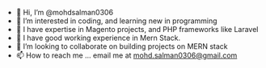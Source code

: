 - 👋 Hi, I’m @mohdsalman0306
- 👀 I’m interested in coding, and learning new in programming
- 🌱 I have expertise in Magento projects, and PHP frameworks like Laravel
- 🌱 I have good working experience in Mern Stack.
- 💞️ I’m looking to collaborate on building projects on MERN stack
- 📫 How to reach me ... email me at mohd.salman0306@gmail.com

<!---
mohdsalman0306/mohdsalman0306 is a ✨ special ✨ repository because its `README.md` (this file) appears on your GitHub profile.
You can click the Preview link to take a look at your changes.
--->
